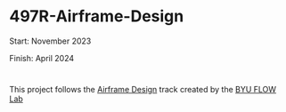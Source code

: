 # 497R-Airframe-Design
Start: November 2023

Finish: April 2024
#
This project follows the [Airframe Design](https://github.com/byuflowlab/undergrad-onboarding/blob/master/497R/track_descriptions/airframe_design.md) track created by the [BYU FLOW Lab](https://github.com/byuflowlab)
